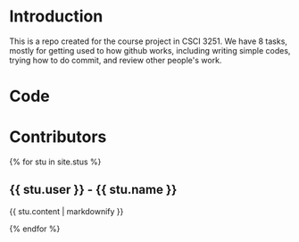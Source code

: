 # Introduction
This is a repo created for the course project in CSCI 3251. We have 8 tasks, mostly for getting used to how github works, including writing simple codes, trying how to do commit, and review other people's work.
# Code
# Contributors
{% for stu in site.stus %}
  <h2>{{ stu.user }} - {{ stu.name }}</h2>
  <p>{{ stu.content | markdownify }}</p>
{% endfor %}
